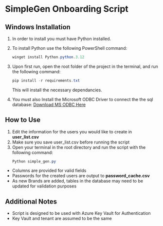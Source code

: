 
# SimpleGen Onboarding Script

## Windows Installation 
1. In order to install you must have Python installed. 
2. To install Python use the following PowerShell command:   
    ```PowerShell
    winget install Python.python.3.12
    ```
3. Upon first run, open the root folder of the project in the terminal, and run the following command:
    ```PowerShell
    pip install -r requirements.txt
    ```
    This will install the necessary dependancies.
    
4. You must also Install the Microsoft ODBC Driver to connect the the sql database: [Download MS ODBC Here](https://learn.microsoft.com/en-us/sql/connect/odbc/download-odbc-driver-for-sql-server?view=sql-server-ver16)
   
## How to Use
1. Edit the information for the users you would like to create in **user_list.csv**
2. Make sure you save user_list.csv before running the script
3. Open your terminal in the root directory and run the script with the following command:
    ```PowerShell
    Python simple_gen.py
    ```

- Columns are provided for valid fields
- Passwords for the created users are output to **password_cache.csv**
- As new Brands are added, tables in the database may need to be updated for validation purposes

## Additional Notes
- Script is designed to be used with Azure Key Vault for Authentication
- Key Vault and tenant are assumed to be the same